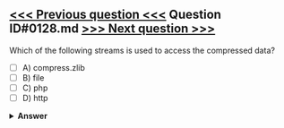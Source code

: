 [<<< Previous question <<<](0127.md)   Question ID#0128.md   [>>> Next question >>>](0129.md)
---

Which of the following streams is used to access the compressed data?

- [ ] A) compress.zlib
- [ ] B) file
- [ ] C) php
- [ ] D) http

<details><summary><b>Answer</b></summary>
<p>
  Answer: <strong>A</strong>
</p>
</details>
